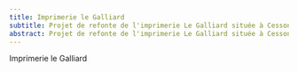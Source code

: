 ```yaml
---
title: Imprimerie le Galliard
subtitle: Projet de refonte de l'imprimerie Le Galliard située à Cesson-Sévigné.
abstract: Projet de refonte de l'imprimerie Le Galliard située à Cesson-Sévigné.
---
```


Imprimerie le Galliard
